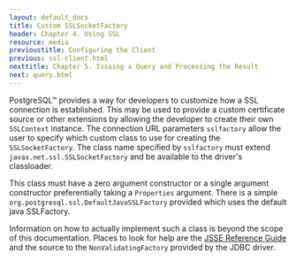 ```yaml
---
layout: default_docs
title: Custom SSLSocketFactory
header: Chapter 4. Using SSL
resource: media
previoustitle: Configuring the Client
previous: ssl-client.html
nexttitle: Chapter 5. Issuing a Query and Processing the Result
next: query.html
---
```


PostgreSQL™ provides a way for developers to customize how a SSL connection is
established. This may be used to provide a custom certificate source or other
extensions by allowing the developer to create their own `SSLContext` instance.
The connection URL parameters `sslfactory` allow the user to specify which custom
class to use for creating the `SSLSocketFactory`. The class name specified by `sslfactory`
must extend ` javax.net.ssl.SSLSocketFactory` and be available to the driver's classloader.

This class must have a zero argument constructor or a single argument constructor preferentially taking
a `Properties` argument. There is a simple `org.postgresql.ssl.DefaultJavaSSLFactory` provided which uses the
default java SSLFactory.

Information on how to actually implement such a class is beyond the scope of this
documentation. Places to look for help are the [JSSE Reference Guide](https://docs.oracle.com/javase/8/docs/technotes/guides/security/jsse/JSSERefGuide.html)
and the source to the `NonValidatingFactory` provided by the JDBC driver.

